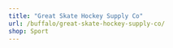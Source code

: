 ```yaml
---
title: "Great Skate Hockey Supply Co"
url: /buffalo/great-skate-hockey-supply-co/
shop: Sport
---
```

